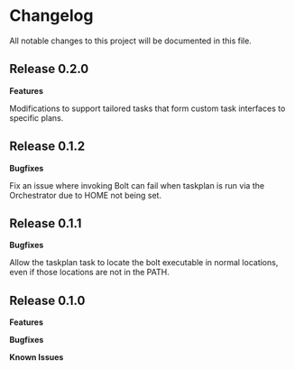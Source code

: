 # Changelog

All notable changes to this project will be documented in this file.

## Release 0.2.0

**Features**

Modifications to support tailored tasks that form custom task interfaces to specific plans.

## Release 0.1.2

**Bugfixes**

Fix an issue where invoking Bolt can fail when taskplan is run via the Orchestrator due to HOME not being set.

## Release 0.1.1

**Bugfixes**

Allow the taskplan task to locate the bolt executable in normal locations, even if those locations are not in the PATH.

## Release 0.1.0

**Features**

**Bugfixes**

**Known Issues**
